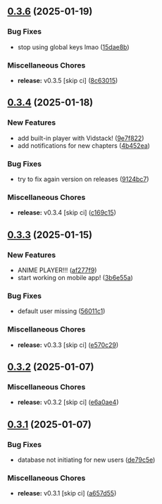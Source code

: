 ## [0.3.6](https://github.com/manga-you-know/desktop/compare/v0.3.4...v0.3.6) (2025-01-19)


### Bug Fixes

* stop using global keys lmao ([15dae8b](https://github.com/manga-you-know/desktop/commit/15dae8b1aaa8f8256b80e8be16419bec65438f9f))


### Miscellaneous Chores

* **release:** v0.3.5 [skip ci] ([8c63015](https://github.com/manga-you-know/desktop/commit/8c6301599c88a14bc135ed0f5f374b6926b6c14a))

## [0.3.4](https://github.com/manga-you-know/desktop/compare/v0.3.3...v0.3.4) (2025-01-18)


### New Features

* add built-in player with Vidstack! ([9e7f822](https://github.com/manga-you-know/desktop/commit/9e7f8225c6ab07612ebbde6c0c26268e45932c18))
* add notifications for new chapters ([4b452ea](https://github.com/manga-you-know/desktop/commit/4b452ea6cb2380ebea7ce7405a3c95afc850e0a8))


### Bug Fixes

* try to fix again version on releases ([9124bc7](https://github.com/manga-you-know/desktop/commit/9124bc74b52dad5c70e39f4c01f3c291962922ea))


### Miscellaneous Chores

* **release:** v0.3.4 [skip ci] ([c169c15](https://github.com/manga-you-know/desktop/commit/c169c15302342a12fc890b95903c0ed648104544))

## [0.3.3](https://github.com/manga-you-know/desktop/compare/v0.3.2...v0.3.3) (2025-01-15)


### New Features

* ANIME PLAYER!!! ([af277f9](https://github.com/manga-you-know/desktop/commit/af277f9f4431233bc95f8e99fd836b8261fd6593))
* start working on mobile app! ([3b6e55a](https://github.com/manga-you-know/desktop/commit/3b6e55ac6d496c7f896b69f0735cfadfaad67e3a))


### Bug Fixes

* default user missing ([56011c1](https://github.com/manga-you-know/desktop/commit/56011c1f5830959b6c6c9914f842ba666ff8fba0))


### Miscellaneous Chores

* **release:** v0.3.3 [skip ci] ([e570c29](https://github.com/manga-you-know/desktop/commit/e570c29b4b97cb7f4af7bc3ed1fdc475181bab82))

## [0.3.2](https://github.com/manga-you-know/desktop/compare/v0.3.1...v0.3.2) (2025-01-07)


### Miscellaneous Chores

* **release:** v0.3.2 [skip ci] ([e6a0ae4](https://github.com/manga-you-know/desktop/commit/e6a0ae4d5cd0423c68e244cc674e8c6273499316))

## [0.3.1](https://github.com/manga-you-know/desktop/compare/v0.3.0...v0.3.1) (2025-01-07)


### Bug Fixes

* database not initiating for new users ([de79c5e](https://github.com/manga-you-know/desktop/commit/de79c5e6870938e850fc6584ea048248ec4d266d))


### Miscellaneous Chores

* **release:** v0.3.1 [skip ci] ([a657d55](https://github.com/manga-you-know/desktop/commit/a657d55e9c65f3855aef4d2720cb7e93a2c2bbd4))

